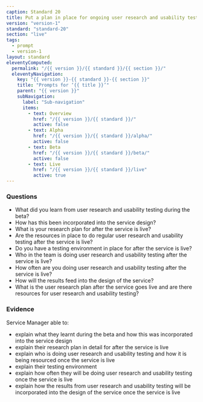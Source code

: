 ```yaml
---
caption: Standard 20
title: Put a plan in place for ongoing user research and usability testing to continuously seek feedback from users.
version: "version-1"
standard: "standard-20"
section: "live"
tags:
  - prompt
  - version-1
layout: standard
eleventyComputed:
  permalink: "/{{ version }}/{{ standard }}/{{ section }}/"
  eleventyNavigation:
    key: "{{ version }}-{{ standard }}-{{ section }}"
    title: "Prompts for ‘{{ title }}’"
    parent: "{{ version }}"
    subNavigation:
      label: "Sub-navigation"
      items:
        - text: Overview
          href: "/{{ version }}/{{ standard }}/"
          active: false
        - text: Alpha
          href: "/{{ version }}/{{ standard }}/alpha/"
          active: false
        - text: Beta
          href: "/{{ version }}/{{ standard }}/beta/"
          active: false
        - text: Live
          href: "/{{ version }}/{{ standard }}/live"
          active: true
---
```


### Questions

- What did you learn from user research and usability testing during the beta?
- How has this been incorporated into the service design?
- What is your research plan for after the service is live?
- Are the resources in place to do regular user research and usability testing after the service is live?
- Do you have a testing environment in place for after the service is live?
- Who in the team is doing user research and usability testing after the service is live?
- How often are you doing user research and usability testing after the service is live?
- How will the results feed into the design of the service?
- What is the user research plan after the service goes live and are there resources for user research and usability testing?

### Evidence

Service Manager able to:

- explain what they learnt during the beta and how this was incorporated into the service design
- explain their research plan in detail for after the service is live
- explain who is doing user research and usability testing and how it is being resourced once the service is live
- explain their testing environment
- explain how often they will be doing user research and usability testing once the service is live
- explain how the results from user research and usability testing will be incorporated into the design of the service once the service is live
